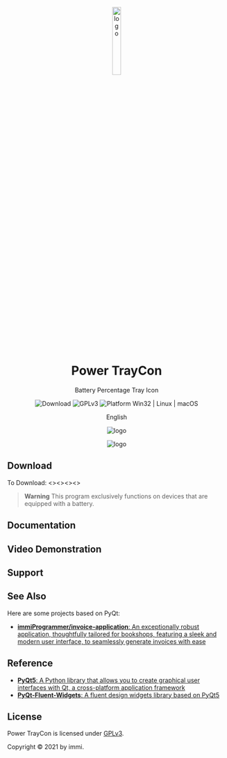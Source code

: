 <p align="center">
  <img width="20%" align="center" src="https://i.postimg.cc/nr44wBB2/power-traycon.png" alt="logo">
</p>
<h1 align="center">Power TrayCon</h1>
<p align="center">
  Battery Percentage Tray Icon
</p>

<p align="center">

  <a style="text-decoration:none">
    <img src="https://static.pepy.tech/personalized-badge/pyqt-fluent-widgets?period=total&units=international_system&left_color=grey&right_color=brightgreen&left_text=Downloads" alt="Download"/>
  </a>

  <a style="text-decoration:none">
    <img src="https://img.shields.io/badge/License-GPLv3-blue?color=#4ec820" alt="GPLv3"/>
  </a>

  <a style="text-decoration:none">
    <img src="https://img.shields.io/badge/Platform-Win32%20-blue?color=#4ec820" alt="Platform Win32 | Linux | macOS"/>
  </a>
</p>

<p align="center">
English
</p>

<p align="center">
  <img align="center" src="https://i.postimg.cc/bv38jBHS/Power-Tray-Icon-UI.png" alt="logo">
</p>
<p align="center">
  <img align="center" src="https://i.postimg.cc/JnV3Mprm/image.png" alt="logo">
</p>


## Download
To Download:
<><><><>

> **Warning**
> This program exclusively functions on devices that are equipped with a battery.


## Documentation
<!-- Want to know more about PyQt-Fluent-Widgets? Please read the [help document](https://qfluentwidgets.com) 👈 -->

## Video Demonstration
<!-- Check out this [▶ example video](https://www.bilibili.com/video/BV12c411L73q) that shows off what PyQt-Fluent-Widgets are capable of 🎉 -->

## Support
<!-- If this project helps you a lot and you want to support the development and maintenance of this project, feel free to sponsor me via [爱发电](https://afdian.net/a/zhiyiYo) or [ko-fi](https://ko-fi.com/zhiyiYo). Your support is highly appreciated 🥰 -->

## See Also
Here are some projects based on PyQt:
* [**immiProgrammer/invoice-application**: An exceptionally robust application, thoughtfully tailored for bookshops, featuring a sleek and modern user interface, to seamlessly generate invoices with ease](https://github.com/immiProgrammer/invoice-application)


## Reference
* [**PyQt5**: A Python library that allows you to create graphical user interfaces with Qt, a cross-platform application framework](https://doc.qt.io/qtforpython-5/)
* [**PyQt-Fluent-Widgets**: A fluent design widgets library based on PyQt5](https://github.com/zhiyiYo/PyQt-Fluent-Widgets)

## License
Power TrayCon is licensed under [GPLv3](./LICENSE).

Copyright © 2021 by immi.
